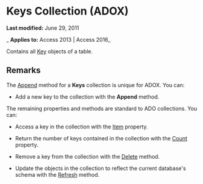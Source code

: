 
# Keys Collection (ADOX)

 **Last modified:** June 29, 2011

 _ **Applies to:** Access 2013 | Access 2016_



Contains all [Key](727198ec-57d2-7766-790c-370beb931de6.md) objects of a table.

## Remarks

The [Append](14d6e8d7-5c9e-a422-47d6-ebfd9dd7a120.md) method for a **Keys** collection is unique for ADOX. You can:


- Add a new key to the collection with the  **Append** method.
    
The remaining properties and methods are standard to ADO collections. You can:


- Access a key in the collection with the [Item](793c305f-0e5b-a529-e21f-b7ab0843ed49.md) property.
    
- Return the number of keys contained in the collection with the [Count](b59f9581-ffd1-471d-44fa-3c1bb812e140.md) property.
    
- Remove a key from the collection with the [Delete](bcf9b8dd-cc7a-c1f9-fd93-58694766c4d9.md) method.
    
- Update the objects in the collection to reflect the current database's schema with the [Refresh](f1c8829f-9c7d-12b6-7470-727ff38d663e.md) method.
    
